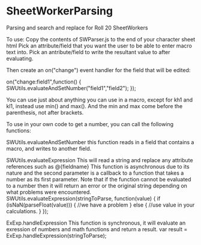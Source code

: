 # SheetWorkerParsing
Parsing and search and replace for Roll 20 SheetWorkers

To use:
Copy the contents of SWParser.js to the end of your character sheet html
Pick an attribute/field that you want the user to be able to enter macro text into.
Pick an antribute/field to write the resultant value to after evaluating.

Then create an on("change") event handler for the field that will be edited:

on("change:field1",function() {
	SWUtils.evaluateAndSetNumber("field1","field2");
});

You can use just about anything you can use in a macro, except for kh1 and kl1, 
instead use min() and max(). And the min and max come before the parenthesis, not after brackets.

To use in your own code to get a number, you can call the following functions:

SWUtils.evaluateAndSetNumber
this function reads in a field that contains a macro, and writes to another field.

SWUtils.evaluateExpression
This will read a string and replace any attribute references such as @{fieldname} 
This function is asynchronous due to its nature and the second parameter is a callback
to a function that takes a number as its first parameter. Note that if the function
cannot be evaluated to a number then it will return an error or the original string 
depending on what problems were encountered.
SWUtils.evaluateExpression(stringToParse, function(value) {
  if (isNaN(parseFloat(value))) {
    //we have a problem
  } else {
    //use value in your calculations.
  }
});

ExExp.handleExpression
This function is synchronous, it will evaluate an exression of numbers and math functions 
and return a result.
var result = ExExp.handleExpression(stringToParse);


